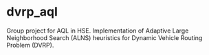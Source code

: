 # dvrp_aql

Group project for AQL in HSE. Implementation of Adaptive Large Neighborhood Search (ALNS) heuristics for Dynamic Vehicle Routing Problem (DVRP).